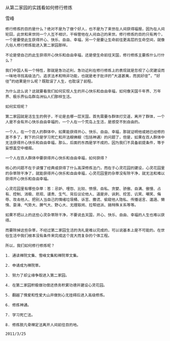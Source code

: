 从第二家园的实践看如何修行修炼

雪峰


    修行修炼的目的是什么？绝对不是为了做个好人，也不是为了来世在人间获得福报，因为在人间轮回，此世和来世同一个人互不相识，干嘛管他在人间自己的来世。修行修炼的目的只有两个，一个是要使此生获得开心、快乐、自由、幸福，另一个是要让生命前往更高层的生命空间，就像凡俗人修行修炼能进入第二家园那样。

    不论是使自己的此生获得开心快乐和自由幸福，还是使生命前往天国，修行修炼主要炼什么行什么？

    我们中国人有一个特性，那就是急功近利，急功近利在修行修炼上的表现就是忽视了心灵建设而一味地寻找高级法门，追求法术和特异功能，也就是老子批评的“大道甚夷，而民好径”，“好径”的结果是什么呢？既耽误了人生，也耽误了前程。

    为什么这么说？这就要看我们如何实现人生的开心快乐和自由幸福，如何像天国千年界、万年界、极乐界仙岛群岛洲仙人们那样生活。

    如何实现呢？

    第二家园就是活生生的例子，不论是去哪一层天国，首先需要与群体打交道，离开了群体，一个人是不会有开心快乐自由幸福的，一个人在一个荒岛上生活，是感受不到自由的。

    一个人，在一个百人的群体中，如果能获得开心、快乐、自由、幸福，那就证明他或她已经修的差不多了，剩下的只是学习死亡和开法眼佛眼（包括神通）的问题了，但是，如果在百人群体中无法获得开心快乐和自由幸福，那么，后面的东西是学不成的，因为我们不具备前提条件，等于妄想盖空中楼阁。

    一个人在百人群体中要获得开心快乐和自由幸福，如何获得？

    核心的问题不在于读懂了经典或获得了什么高深修炼法门，而在于心灵花园的建设，心灵花园里的杂草除干净了，就能获得开心快乐和自由幸福，心灵花园里的杂草没有除干净，就无法和难以获得开心快乐和自由幸福。

    心灵花园里有哪些杂草：答：忌妒、埋怨、比较、愤恨、自私、贪婪、骄傲、自满、傲慢、占有、控制、消极、悲观、谴责、生气、背后议论他人、道是非、讽刺、挖苦、讥笑、嘲笑、侮辱、攻击他人、把别人当自己的情绪垃圾桶、诉苦、撒谎、偷窥他人隐私、传播谣言、邋遢、懒惰、耍滑、气势大、脾气大、野心大、无理取闹、拉帮结派、搞特殊关系等等。

    如果不把以上的这些心灵杂草除干净，不要说去天国，开心、快乐、自由、幸福的人生也难以获得。

    而要除掉这些杂草，不经过第二家园生活的洗礼是难以完成的，可以说基本上是不可能的。在世俗生活中我们根本没有条件来完成这个庞大而复杂的个体工程。

    所以，我们如何修行修炼呢？

    1. 通读禅院文集、雪峰文集和禅院草文集。

    2. 申请成为禅院草。

    3. 努力了却尘缘争取进入第二家园。

    4. 在第二家园积极做功偿还债务积累功德并建设心灵花园。

    5. 翻越了情爱和性爱大山并做到心无挂碍后进入高级修炼。

    6. 修炼神通。

    7. 学习死亡法。

    8. 修炼脱凡骨禅定法离开人间前往目的地。

    2011/3/25



